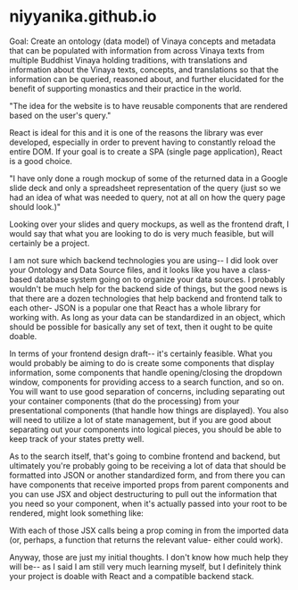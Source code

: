 # niyyanika.github.io

Goal: Create an ontology (data model) of Vinaya concepts and metadata 
that can be populated with information from across Vinaya texts from multiple Buddhist Vinaya holding traditions, 
with translations and information about the Vinaya texts, concepts, and translations 
so that the information can be queried, reasoned about, and further elucidated
for the benefit of supporting monastics and their practice in the world. 

"The idea for the website is to have reusable components that are rendered based on the user's query."

React is ideal for this and it is one of the reasons the library was ever developed, especially in order to prevent having to constantly reload the entire DOM. If your goal is to create a SPA (single page application), React is a good choice.

"I have only done a rough mockup of some of the returned data in a Google slide deck and only a spreadsheet representation of the query (just so we had an idea of what was needed to query, not at all on how the query page should look.)"

Looking over your slides and query mockups, as well as the frontend draft, I would say that what you are looking to do is very much feasible, but will certainly be a project.

I am not sure which backend technologies you are using-- I did look over your Ontology and Data Source files, and it looks like you have a class-based database system going on to organize your data sources. I probably wouldn't be much help for the backend side of things, but the good news is that there are a dozen technologies that help backend and frontend talk to each other- JSON is a popular one that React has a whole library for working with. As long as your data can be standardized in an object, which should be possible for basically any set of text, then it ought to be quite doable.

In terms of your frontend design draft-- it's certainly feasible. What you would probably be aiming to do is create some components that display information, some components that handle opening/closing the dropdown window, components for providing access to a search function, and so on. You will want to use good separation of concerns, including separating out your container components (that do the processing) from your presentational components (that handle how things are displayed). You also will need to utilize a lot of state management, but if you are good about separating out your components into logical pieces, you should be able to keep track of your states pretty well.

As to the search itself, that's going to combine frontend and backend, but ultimately you're probably going to be receiving a lot of data that should be formatted into JSON or another standardized form, and from there you can have components that receive imported props from parent components and you can use JSX and object destructuring to pull out the information that you need so your component, when it's actually passed into your root to be rendered, might look something like:

<DisplayText school={school} language={language} bhikPrefix={bhikPrefix} text={text} ruleClass={ruleClass} />

With each of those JSX calls being a prop coming in from the imported data (or, perhaps, a function that returns the relevant value- either could work).

Anyway, those are just my initial thoughts. I don't know how much help they will be-- as I said I am still very much learning myself, but I definitely think your project is doable with React and a compatible backend stack.
